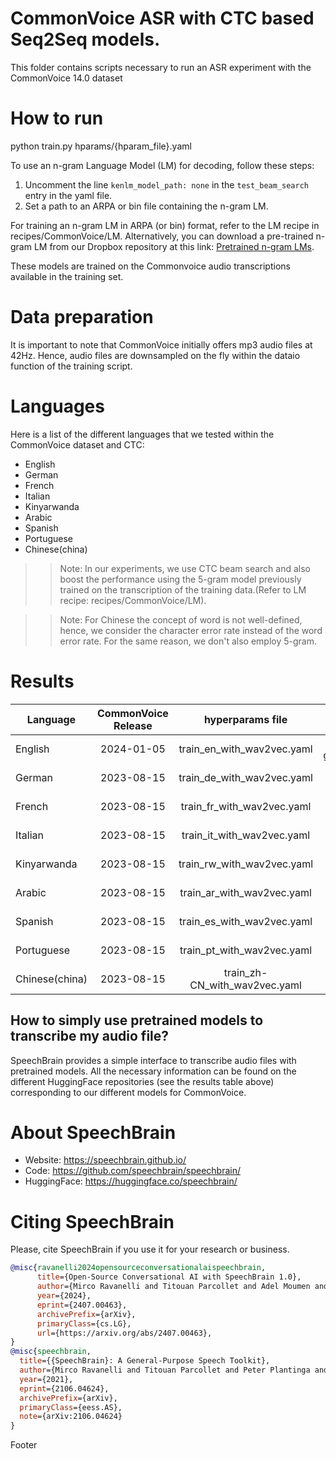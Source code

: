 # CommonVoice ASR with CTC based Seq2Seq models.
This folder contains scripts necessary to run an ASR experiment with the CommonVoice 14.0 dataset

# How to run
python train.py hparams/{hparam_file}.yaml

To use an n-gram Language Model (LM) for decoding, follow these steps:
1. Uncomment the line `kenlm_model_path: none` in the `test_beam_search` entry in the yaml file.
2. Set a path to an ARPA or bin file containing the n-gram LM.

For training an n-gram LM in ARPA (or bin) format, refer to the LM recipe in recipes/CommonVoice/LM.
Alternatively, you can download a pre-trained n-gram LM from our Dropbox repository at this link: [Pretrained n-gram LMs](https://www.dropbox.com/scl/fo/zw505t10kesqpvkt6m3tu/h?rlkey=6626h1h665tvlo1mtekop9rx5&dl=0).

These models are trained on the Commonvoice audio transcriptions available in the training set.

# Data preparation
It is important to note that CommonVoice initially offers mp3 audio files at 42Hz. Hence, audio files are downsampled on the fly within the dataio function of the training script.

# Languages
Here is a list of the different languages that we tested within the CommonVoice dataset and CTC:
- English
- German
- French
- Italian
- Kinyarwanda
- Arabic
- Spanish
- Portuguese
- Chinese(china)

>>Note:
>In our experiments,  we use CTC beam search and also boost the performance using the 5-gram model previously trained
on the transcription of the training data.(Refer to LM recipe: recipes/CommonVoice/LM).

>>Note:
> For Chinese the concept of word is not well-defined, hence, we consider the character error rate instead of the word error rate. For the same reason,  we don't also employ 5-gram.

# Results
| Language | CommonVoice Release | hyperparams file | LM | Val. CER | Val. WER | Test CER | Test WER | HuggingFace link | Model link | GPUs |
| ------------- |:-------------:|:---------------------------:| -----:| -----:| -----:| -----:| -----:| :-----------:| :-----------:| :-----------:|
| English | 2024-01-05 | train_en_with_wav2vec.yaml | 5-gram | 3.79 | 10.79 | 4.96 | 11.37 |  | [model](https://www.dropbox.com/scl/fo/gx0szpbectig2r6r6p9vk/APdoN_wWWq_wP4My7w6SvMo?rlkey=v8fhd887bn947yjb45i99wm8p&st=6muft51b&dl=0) | 4xA40 46GB |
| German | 2023-08-15 | train_de_with_wav2vec.yaml | No | 1.74 | 7.40 | 2.18 | 8.39 | [model](https://huggingface.co/speechbrain/asr-wav2vec2-commonvoice-14-de) | [model](https://www.dropbox.com/sh/dn7plq4wfsujsi1/AABS1kqB_uqLJVkg-bFkyPpVa?dl=0) | 1xV100 32GB |
| French | 2023-08-15 | train_fr_with_wav2vec.yaml | No | 2.59 | 8.47 | 3.36 | 9.71 | [model](https://huggingface.co/speechbrain/asr-wav2vec2-commonvoice-14-fr) | [model](https://www.dropbox.com/sh/0i7esfa8jp3rxpp/AAArdi8IuCRmob2WAS7lg6M4a?dl=0) | 1xV100 32GB |
| Italian | 2023-08-15 | train_it_with_wav2vec.yaml | No | 2.10 | 7.77 |  2.30 | 7.99 |[model](https://huggingface.co/speechbrain/asr-wav2vec2-commonvoice-14-it) | [model](https://www.dropbox.com/sh/hthxqzh5boq15rn/AACftSab_FM6EFWWPgHpKw82a?dl=0) | 1xV100 32GB |
| Kinyarwanda | 2023-08-15 | train_rw_with_wav2vec.yaml | No | 5.47 | 19.58 | 7.30 | 22.52 | [model](https://huggingface.co/speechbrain/asr-wav2vec2-commonvoice-14-rw) | [model](https://www.dropbox.com/sh/4iax0l4yfry37gn/AABuQ31JY-Sbyi1VlOJfV7haa?dl=0) | 1xV100 32GB |
| Arabic | 2023-08-15 | train_ar_with_wav2vec.yaml | No | 6.45 | 20.80 | 9.65 | 28.53 | [model](https://huggingface.co/speechbrain/asr-wav2vec2-commonvoice-14-ar) | [model](https://www.dropbox.com/sh/7tnuqqbr4vy96cc/AAA_5_R0RmqFIiyR0o1nVS4Ia?dl=0) | 1xV100 32GB |
| Spanish | 2023-08-15 | train_es_with_wav2vec.yaml | No | 3.36 | 12.61 | 3.67 | 12.67 | [model](https://huggingface.co/speechbrain/asr-wav2vec2-commonvoice-14-es) | [model](https://www.dropbox.com/sh/ejvzgl3d3g8g9su/AACYtbSWbDHvBr06lAb7A4mVa?dl=0) | 1xV100 32GB |
| Portuguese | 2023-08-15 | train_pt_with_wav2vec.yaml | No | 6.26 | 21.05 | 6.63 | 21.69 | [model](https://huggingface.co/speechbrain/asr-wav2vec2-commonvoice-14-pt) | [model](https://www.dropbox.com/sh/80wucrvijdvao2a/AAD6-SZ2_ZZXmlAjOTw6fVloa?dl=0) | 1xV100 32GB |
| Chinese(china) | 2023-08-15 | train_zh-CN_with_wav2vec.yaml | No | 25.03 | - | 23.17 | - | [model](https://huggingface.co/speechbrain/asr-wav2vec2-commonvoice-14-zh-CN) | [model](https://www.dropbox.com/sh/2bikr81vgufoglf/AABMpD0rLIaZBxjtwBHgrNpga?dl=0) | 1xV100 32GB |


## How to simply use pretrained models to transcribe my audio file?

SpeechBrain provides a simple interface to transcribe audio files with pretrained models. All the necessary information can be found on the different HuggingFace repositories (see the results table above) corresponding to our different models for CommonVoice.

# **About SpeechBrain**
- Website: https://speechbrain.github.io/
- Code: https://github.com/speechbrain/speechbrain/
- HuggingFace: https://huggingface.co/speechbrain/


# **Citing SpeechBrain**
Please, cite SpeechBrain if you use it for your research or business.

```bibtex
@misc{ravanelli2024opensourceconversationalaispeechbrain,
      title={Open-Source Conversational AI with SpeechBrain 1.0},
      author={Mirco Ravanelli and Titouan Parcollet and Adel Moumen and Sylvain de Langen and Cem Subakan and Peter Plantinga and Yingzhi Wang and Pooneh Mousavi and Luca Della Libera and Artem Ploujnikov and Francesco Paissan and Davide Borra and Salah Zaiem and Zeyu Zhao and Shucong Zhang and Georgios Karakasidis and Sung-Lin Yeh and Pierre Champion and Aku Rouhe and Rudolf Braun and Florian Mai and Juan Zuluaga-Gomez and Seyed Mahed Mousavi and Andreas Nautsch and Xuechen Liu and Sangeet Sagar and Jarod Duret and Salima Mdhaffar and Gaelle Laperriere and Mickael Rouvier and Renato De Mori and Yannick Esteve},
      year={2024},
      eprint={2407.00463},
      archivePrefix={arXiv},
      primaryClass={cs.LG},
      url={https://arxiv.org/abs/2407.00463},
}
@misc{speechbrain,
  title={{SpeechBrain}: A General-Purpose Speech Toolkit},
  author={Mirco Ravanelli and Titouan Parcollet and Peter Plantinga and Aku Rouhe and Samuele Cornell and Loren Lugosch and Cem Subakan and Nauman Dawalatabad and Abdelwahab Heba and Jianyuan Zhong and Ju-Chieh Chou and Sung-Lin Yeh and Szu-Wei Fu and Chien-Feng Liao and Elena Rastorgueva and François Grondin and William Aris and Hwidong Na and Yan Gao and Renato De Mori and Yoshua Bengio},
  year={2021},
  eprint={2106.04624},
  archivePrefix={arXiv},
  primaryClass={eess.AS},
  note={arXiv:2106.04624}
}
```
Footer
